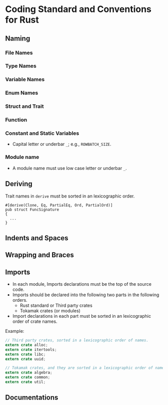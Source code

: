 # Coding Standard and Conventions for Rust

## Naming

### File Names

### Type Names

### Variable Names

### Enum Names

### Struct and Trait

### Function

### Constant and Static Variables
 * Capital letter or underbar ``_``; e.g., ``ROWBATCH_SIZE``.

### Module name
 * A module name must use low case letter or underbar ``_``.

## Deriving

Trait names in ``derive`` must be sorted in an lexicographic order.
```
#[derive(Clone, Eq, PartialEq, Ord, PartialOrd)]
pub struct FuncSignature
{
  ...
}
```

## Indents and Spaces

## Wrapping and Braces

## Imports
 * In each module, Imports declarations must be the top of the source code.
 * Imports should be declared into the following two parts in the following orders.
   * Rust standard or Third party crates
   * Tokamak crates (or modules)
 * Import declarations in each part must be sorted in an lexicographic order of crate names.

Example:
```rust
// Third party crates, sorted in a lexicographic order of names.
extern crate alloc;
extern crate itertools;
extern crate libc;
extern crate uuid;

// Tokamak crates, and they are sorted in a lexicographic order of names.
extern crate algebra;
extern crate common;
extern crate util;
```

## Documentations
